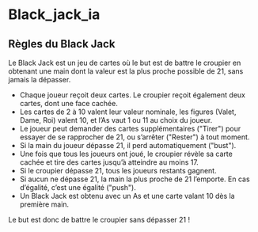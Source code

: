 # Black_jack_ia

## Règles du Black Jack

Le Black Jack est un jeu de cartes où le but est de battre le croupier en obtenant une main dont la valeur est la plus proche possible de 21, sans jamais la dépasser.

- Chaque joueur reçoit deux cartes. Le croupier reçoit également deux cartes, dont une face cachée.
- Les cartes de 2 à 10 valent leur valeur nominale, les figures (Valet, Dame, Roi) valent 10, et l’As vaut 1 ou 11 au choix du joueur.
- Le joueur peut demander des cartes supplémentaires ("Tirer") pour essayer de se rapprocher de 21, ou s’arrêter ("Rester") à tout moment.
- Si la main du joueur dépasse 21, il perd automatiquement ("bust").
- Une fois que tous les joueurs ont joué, le croupier révèle sa carte cachée et tire des cartes jusqu’à atteindre au moins 17.
- Si le croupier dépasse 21, tous les joueurs restants gagnent.
- Si aucun ne dépasse 21, la main la plus proche de 21 l’emporte. En cas d’égalité, c’est une égalité ("push").
- Un Black Jack est obtenu avec un As et une carte valant 10 dès la première main.

Le but est donc de battre le croupier sans dépasser 21 !